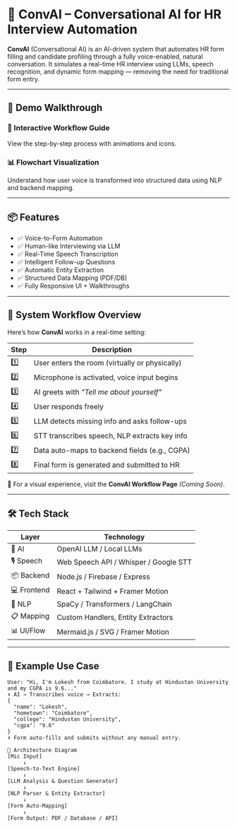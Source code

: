 # 🧠 ConvAI – Conversational AI for HR Interview Automation

**ConvAI** (Conversational AI) is an AI-driven system that automates HR form filling and candidate profiling through a fully voice-enabled, natural conversation. It simulates a real-time HR interview using LLMs, speech recognition, and dynamic form mapping — removing the need for traditional form entry.

---

## 🚀 Demo Walkthrough

### 🔄 Interactive Workflow Guide
View the step-by-step process with animations and icons.

### 📊 Flowchart Visualization
Understand how user voice is transformed into structured data using NLP and backend mapping.

---

## 📦 Features

- ✅ Voice-to-Form Automation  
- ✅ Human-like Interviewing via LLM  
- ✅ Real-Time Speech Transcription  
- ✅ Intelligent Follow-up Questions  
- ✅ Automatic Entity Extraction  
- ✅ Structured Data Mapping (PDF/DB)  
- ✅ Fully Responsive UI + Walkthroughs

---

## 🧭 System Workflow Overview

Here’s how **ConvAI** works in a real-time setting:

| Step | Description |
|------|-------------|
| 1️⃣   | User enters the room (virtually or physically) |
| 2️⃣   | Microphone is activated, voice input begins |
| 3️⃣   | AI greets with *"Tell me about yourself"* |
| 4️⃣   | User responds freely |
| 5️⃣   | LLM detects missing info and asks follow-ups |
| 6️⃣   | STT transcribes speech, NLP extracts key info |
| 7️⃣   | Data auto-maps to backend fields (e.g., CGPA) |
| 8️⃣   | Final form is generated and submitted to HR |

📎 For a visual experience, visit the **ConvAI Workflow Page** *(Coming Soon)*.

---

## 🛠️ Tech Stack

| Layer       | Technology                                 |
|-------------|---------------------------------------------|
| 🧠 AI        | OpenAI LLM / Local LLMs                    |
| 🎙 Speech   | Web Speech API / Whisper / Google STT      |
| 📦 Backend  | Node.js / Firebase / Express               |
| 💻 Frontend | React + Tailwind + Framer Motion           |
| 🧾 NLP      | SpaCy / Transformers / LangChain           |
| 📋 Mapping  | Custom Handlers, Entity Extractors         |
| 📊 UI/Flow  | Mermaid.js / SVG / Framer Motion           |

---

## 🧪 Example Use Case

```plaintext
User: "Hi, I'm Lokesh from Coimbatore. I study at Hindustan University and my CGPA is 9.6..."
⬇️ AI → Transcribes voice → Extracts:
{
  "name": "Lokesh",
  "hometown": "Coimbatore",
  "college": "Hindustan University",
  "cgpa": "9.6"
}
⬇️ Form auto-fills and submits without any manual entry. 

🧩 Architecture Diagram
[Mic Input]
     ↓
[Speech-to-Text Engine]
     ↓
[LLM Analysis & Question Generator]
     ↓
[NLP Parser & Entity Extractor]
     ↓
[Form Auto-Mapping]
     ↓
[Form Output: PDF / Database / API]


